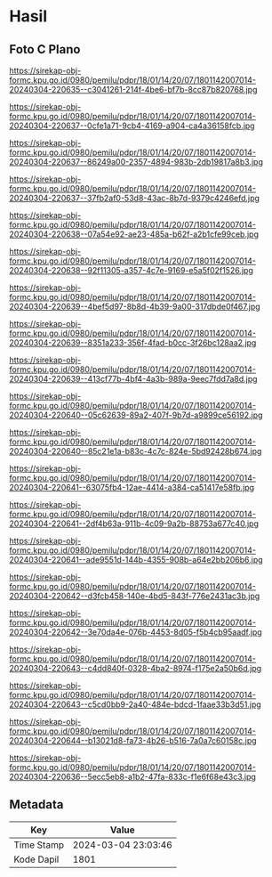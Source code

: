 # Hasil

## Foto C Plano

https://sirekap-obj-formc.kpu.go.id/0980/pemilu/pdpr/18/01/14/20/07/1801142007014-20240304-220635--c3041261-214f-4be6-bf7b-8cc87b820768.jpg

https://sirekap-obj-formc.kpu.go.id/0980/pemilu/pdpr/18/01/14/20/07/1801142007014-20240304-220637--0cfe1a71-9cb4-4169-a904-ca4a36158fcb.jpg

https://sirekap-obj-formc.kpu.go.id/0980/pemilu/pdpr/18/01/14/20/07/1801142007014-20240304-220637--86249a00-2357-4894-983b-2db19817a8b3.jpg

https://sirekap-obj-formc.kpu.go.id/0980/pemilu/pdpr/18/01/14/20/07/1801142007014-20240304-220637--37fb2af0-53d8-43ac-8b7d-9379c4246efd.jpg

https://sirekap-obj-formc.kpu.go.id/0980/pemilu/pdpr/18/01/14/20/07/1801142007014-20240304-220638--07a54e92-ae23-485a-b62f-a2b1cfe99ceb.jpg

https://sirekap-obj-formc.kpu.go.id/0980/pemilu/pdpr/18/01/14/20/07/1801142007014-20240304-220638--92f11305-a357-4c7e-9169-e5a5f02f1526.jpg

https://sirekap-obj-formc.kpu.go.id/0980/pemilu/pdpr/18/01/14/20/07/1801142007014-20240304-220639--4bef5d97-8b8d-4b39-9a00-317dbde0f467.jpg

https://sirekap-obj-formc.kpu.go.id/0980/pemilu/pdpr/18/01/14/20/07/1801142007014-20240304-220639--8351a233-356f-4fad-b0cc-3f26bc128aa2.jpg

https://sirekap-obj-formc.kpu.go.id/0980/pemilu/pdpr/18/01/14/20/07/1801142007014-20240304-220639--413cf77b-4bf4-4a3b-989a-9eec7fdd7a8d.jpg

https://sirekap-obj-formc.kpu.go.id/0980/pemilu/pdpr/18/01/14/20/07/1801142007014-20240304-220640--05c62639-89a2-407f-9b7d-a9899ce56192.jpg

https://sirekap-obj-formc.kpu.go.id/0980/pemilu/pdpr/18/01/14/20/07/1801142007014-20240304-220640--85c21e1a-b83c-4c7c-824e-5bd92428b674.jpg

https://sirekap-obj-formc.kpu.go.id/0980/pemilu/pdpr/18/01/14/20/07/1801142007014-20240304-220641--63075fb4-12ae-4414-a384-ca51417e58fb.jpg

https://sirekap-obj-formc.kpu.go.id/0980/pemilu/pdpr/18/01/14/20/07/1801142007014-20240304-220641--2df4b63a-911b-4c09-9a2b-88753a677c40.jpg

https://sirekap-obj-formc.kpu.go.id/0980/pemilu/pdpr/18/01/14/20/07/1801142007014-20240304-220641--ade9551d-144b-4355-908b-a64e2bb206b6.jpg

https://sirekap-obj-formc.kpu.go.id/0980/pemilu/pdpr/18/01/14/20/07/1801142007014-20240304-220642--d3fcb458-140e-4bd5-843f-776e2431ac3b.jpg

https://sirekap-obj-formc.kpu.go.id/0980/pemilu/pdpr/18/01/14/20/07/1801142007014-20240304-220642--3e70da4e-076b-4453-8d05-f5b4cb95aadf.jpg

https://sirekap-obj-formc.kpu.go.id/0980/pemilu/pdpr/18/01/14/20/07/1801142007014-20240304-220643--c4dd840f-0328-4ba2-8974-f175e2a50b6d.jpg

https://sirekap-obj-formc.kpu.go.id/0980/pemilu/pdpr/18/01/14/20/07/1801142007014-20240304-220643--c5cd0bb9-2a40-484e-bdcd-1faae33b3d51.jpg

https://sirekap-obj-formc.kpu.go.id/0980/pemilu/pdpr/18/01/14/20/07/1801142007014-20240304-220644--b13021d8-fa73-4b26-b516-7a0a7c60158c.jpg

https://sirekap-obj-formc.kpu.go.id/0980/pemilu/pdpr/18/01/14/20/07/1801142007014-20240304-220636--5ecc5eb8-a1b2-47fa-833c-f1e6f68e43c3.jpg


## Metadata

| Key        | Value               |
| ---------- | ------------------- |
| Time Stamp | 2024-03-04 23:03:46 |
| Kode Dapil | 1801                |



